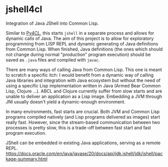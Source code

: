 # jshell4cl
Integration of Java JShell into Common Lisp.

Similar to [Py4CL](https://github.com/bendudson/py4cl "Github link of Py4CL repository"), this starts `jshell` in a  separate process and allows for dynamic calls of Java. The aim of this project is to allow for exploratory programming from LISP REPL and dynamic generating of Java definitions from Common Lisp. When finished, Java definitions (the ones which should not change during normal "production" program execution) should be saved as `.java` files and compiled with `javac`. 

There are many ways of calling Java from Common Lisp. This one is meant to scratch a specific itch: I would benefit from a dynamic way of calling Java libraries and integration with Java ecosystem but without the need of using a specific Lisp implementation written in Java (Armed Bear Common Lisp, Clojure ...). ABCL and Clojure currently suffer from slow starts and are unable to deliver an application as a Lisp image. Embedding a JVM through JNI usually doesn't yield a dynamic-enough environment.

In many environments, fast starts are crucial. Both JVM and Common Lisp programs compiled natively (and Lisp programs delivered as images) start really fast. However, since the stream-based communication between two processes is pretty slow, this is a trade-off between fast start and fast program execution.

JShell can be embedded in existing Java applications, serving as a remote REPL.
https://docs.oracle.com/en/java/javase/20/docs/api/jdk.jshell/jdk/jshell/package-summary.html
